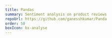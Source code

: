 ```yaml
---
title: Pandas
summary: Sentiment analysis on product reviews
repoUrl: https://github.com/ganesshkumar/Panda
order: 50
boxIcon: bx-analyse
---
```


<!-- - Scrap product reviews across various e-commerce websites and do sentiment analysis classify them under positive, negative and neutral categories.
- Extract various features of the product from the reviews and do sentiment analysis on them.
- Date wise analysis of the product from common data source like Twitter. -->
